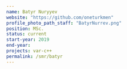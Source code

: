 ```yaml
---
name: Batyr Nuryyev
website: "https://github.com/oneturkmen"
profile_photo_path_staff: "BatyrNurrev.png"
position: MSc.
status: current
start-year: 2019
end-year: 
projects: var-c++
permalink: /smr/batyr
---
```


